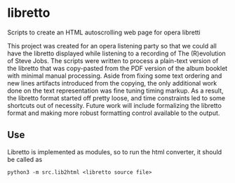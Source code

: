 # libretto

Scripts to create an HTML autoscrolling web page for opera libretti

This project was created for an opera listening party so that we could all have the libretto displayed
while listening to a recording of The (R)evolution of Steve Jobs.  The scripts were written to process
a plain-text version of the libretto that was copy-pasted from the PDF version of the album booklet
with minimal manual processing.  Aside from fixing some text ordering and new lines artifacts introduced
from the copying, the only additional work done on the text representation was fine tuning timing markup.
As a result, the libretto format started off pretty loose, and time constraints led to some shortcuts
out of necessity.  Future work will include formalizing the libretto format and making more robust
formatting control available to the output.

## Use

Libretto is implemented as modules, so to run the html converter, it should be called as

```
python3 -m src.lib2html <libretto source file>
```